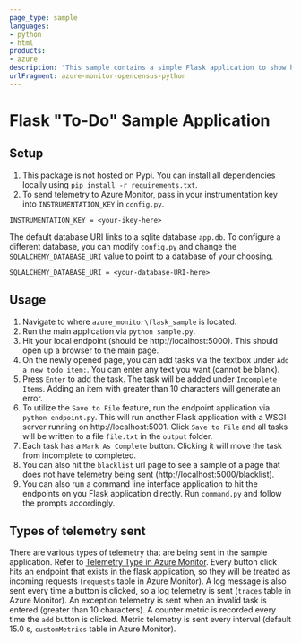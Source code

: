 ```yaml
---
page_type: sample
languages:
- python
- html
products:
- azure
description: "This sample contains a simple Flask application to show how you can instrument the OpenCensus Azure Monitor exporters as well as track telemetry from popular Python libraries via OpenCensus integrations."
urlFragment: azure-monitor-opencensus-python
---
```


# Flask "To-Do" Sample Application

## Setup

1. This package is not hosted on Pypi. You can install all dependencies locally using `pip install -r requirements.txt`.
2. To send telemetry to Azure Monitor, pass in your instrumentation key into `INSTRUMENTATION_KEY` in `config.py`.

```
INSTRUMENTATION_KEY = <your-ikey-here>
```

The default database URI links to a sqlite database `app.db`. To configure a different database, you can modify `config.py` and change the `SQLALCHEMY_DATABASE_URI` value to point to a database of your choosing.

```
SQLALCHEMY_DATABASE_URI = <your-database-URI-here>
```

## Usage

1. Navigate to where `azure_monitor\flask_sample` is located.
2. Run the main application via `python sample.py`.
4. Hit your local endpoint (should be http://localhost:5000). This should open up a browser to the main page.
5. On the newly opened page, you can add tasks via the textbox under `Add a new todo item:`. You can enter any text you want (cannot be blank).
6. Press `Enter` to add the task. The task will be added under `Incomplete Items`. Adding an item with greater than 10 characters will generate an error.
7. To utilize the `Save to File` feature, run the endpoint application via `python endpoint.py`. This will run another Flask application with a WSGI server running on http://localhost:5001. Click `Save to File` and all tasks will be written to a file `file.txt` in the `output` folder.
8. Each task has a `Mark As Complete` button. Clicking it will move the task from incomplete to completed.
9. You can also hit the `blacklist` url page to see a sample of a page that does not have telemetry being sent (http://localhost:5000/blacklist).
10. You can also run a command line interface application to hit the endpoints on you Flask application directly. Run `command.py` and follow the prompts accordingly.

## Types of telemetry sent

There are various types of telemetry that are being sent in the sample application. Refer to [Telemetry Type in Azure Monitor](https://docs.microsoft.com/azure/azure-monitor/app/opencensus-python#telemetry-type-mappings). Every button click hits an endpoint that exists in the flask application, so they will be treated as incoming requests (`requests` table in Azure Monitor). A log message is also sent every time a button is clicked, so a log telemetry is sent (`traces` table in Azure Monitor). An exception telemetry is sent when an invalid task is entered (greater than 10 characters). A counter metric is recorded every time the `add` button is clicked. Metric telemetry is sent every interval (default 15.0 s, `customMetrics` table in Azure Monitor).
